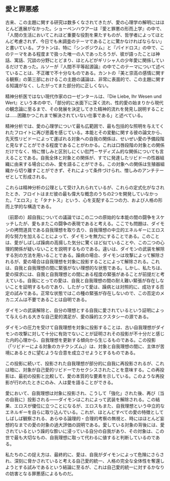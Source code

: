 ## 愛と罪悪感
<!-- LOVE AND GUILT  -->

古来、この主題に関する研究は数多くなされてきたが、愛の心理学の解明にはほとんど進展がなかった。ショーペンハウアーは『愛と罪悪の形而上学』の中で、「人間の生活においてこれほど重要な役割を果たすものが、哲学者によってほとんど考慮されず、今日でも未調査のテーマであることに驚かなければならない」と書いている。プラトンは、特に『シンポジウム』と『パイドロス』の中で、このテーマをある程度まで扱った唯一の人であったろうが、彼が語ったことは神話、寓話、冗談の分野にとどまり、ほとんどがギリシャ人の少年愛に関係しているだけであった。ルソーが『人間不平等起源論』の中でこのテーマについて述べていることは、不正確で不十分なものである。カントの『美と崇高の感情に関する観察』の第三部におけるこの主題の議論は、非常に表面的で、この主題に関する知識がなく、したがってまた部分的に正しくない。
<!-- Despite the fact that from ancient times there have been numberless investigations of the subject, little progress was made in elucidating the psychology of love. In his Metaphysik der Geschlechtsliebe, Schopenhauer wrote: 'One should be surprised … that a thing which in human lives plays such an important rôle throughout has been regarded so little by philosophers, and is still an uninvestigated subject today. Plato perhaps was the only one to treat the subject to any extent, as he did, especially in the Symposium and in the Phaedrus, but what he has to say remains in the field of mythology, fable and jest, and mostly concerns only the Greek love of boys. The little which Rousseau in his Discours sur l'Inégalité has to say on our subject is incorrect and insufficient. Kant's discussion of the subject, in the third part of his ber das Gefühl des Schönen und Erhabenen, is very superficial and without knowledge of the subject, therefore also partly incorrect.' -->

精神分析医ではない現代作家のローゼンタールは、『Die Liebe, Ihr Wesen und Wert』という本の中で、「部分的に水面下に深く流れ、性的愛の始まりから現代の観念論に至るまで、その発展を決定してきた精神的流れを発見し説明することは……困難かつこれまで解決されていない仕事である」と述べている。
<!-- M. Rosenthal, a contemporary writer who is not a psychoanalyst, states in a book entitled Die Liebe, Ihr Wesen und Wert: 'To discover and explain the spiritual currents which partly flow deeply below the surface, and which have determined the development of sexual love from its beginnings, to the modern idealistic view … is a difficult and hitherto unsolved task'. -->

精神分析では、愛の心理学について最も広範囲で、最も包括的な照明を与えてくれたフロイトに再び恩義を感じている。本能とその変動に関する彼の論文から、先天性リビドーによって運ばれる対象への自我の関係は、せいぜい愛の予備段階と見なすことができる程度であることがわかる。これは口唇段階の対象との関係だけでなく、特に憎しみと区別しにくい肛門－サディズム的な関係についても言えることである。自我全体と対象との関係が、すでに発達したリビドーの性器組織に由来する場合にのみ、愛を語ることができる。この対象への関係は生殖器組織から切り離すことができず、それによって条件づけられ、憎しみのアンチテーゼとして形成される。
<!-- In psychoanalysis we are again indebted to Freud for giving us the most farreaching, most comprehensive illumination of the psychology of love. From his paper on Instincts and Their Vicissitudes we gather that the relations of the ego to the object, carried by pregenital libido, can at most be regarded as preliminary stages of love. This is true not only of the object relations of the oral stage, but especially of anal-sadistic relationships, which are hard to differentiate from hate. One can speak of love only when the relation of the whole ego to the object stems from the already developed genital organization of the libido. This relationship to the object cannot be separated from genital organization, is conditioned by it, and formed by it into the antithesis of hate. -->

これらは精神分析の公理として受け入れられているが、これらの定式化がなされたとき、フロイトはまだ彼の最も偉大な概念のうちの2つを開発していなかった。「エロス」と「タナトス」という、心を支配する二つの力、および人格の形而上学的な構造である。
<!-- These are accepted as psychoanalytic axioms; however, when these formulations were made, Freud had not as yet developed two of his greatest concepts: Eros and Thanatos, the two powers dominating the mind and the metapsychological structure of the personality. -->

〔前節の〕超自我についての議論ではこの二つの原始的な本能の間の闘争をスケッチしたが、愛もまたこの闘争の表現であると考える。ここでも問題は、ダイモンの拷問道具である自我理想を取り去り、自我理想の中立的エネルギーにエロス的な努力を加えることによって、ダイモンを無力にすることである。このことは、愛がしばしば躁病の高揚した気分に驚くほど似ていることや、この二つの心理的関係が疑いないことを説明するものである。違いは、ダイモンの武装を解除する別の方法を用いることである。躁病の場合、ダイモンは攻撃によって解除されるが、愛の場合は自我理想を対象に投影することによって解除される。これは、自我と自我理想の間に緊張がない理想的な状態である。しかし、私たちは、愛の探求には、自我と自我理想との間にある程度の緊張があることが前提だと考えている。自我にとっての愛は、自我と自我理想の間の耐え難い緊張が存在しないことを証明するものであり、したがって愛は、躁病とは対照的に、成功する否定の試みである。正常な状態ではこの種の緊張が存在しないので、この否定のメカニズムは不要であることは自明である。
<!-- In our discussion of the superego we have sketched the struggle between these two primal instincts, and we believe that love also is an expression of this struggle. For here, too, the problem is to make the daimon powerless by taking away its implement of torture, the ego ideal, and adding the erotic striving to the neutral energy of the ego ideal. This accounts for the often startling similarity of love to the exalted mood of the manic and of the unquestionable psychological relationship of the two. The difference is the use of another method of disarming the daimon. In mania the daimon is disarmed by aggression, in love by projecting the ego ideal onto the object. This is the ideal state in which there is no tension between the ego and the ego ideal. We believe, nevertheless, that the search for love has as its prerequisite a certain degree of tension between ego and ego ideal. Love, for the ego, has the significance of incontestable proof that the unbearable tension between ego and ego ideal does not exist; thus love is an attempted denial which, in contrast to mania, is successful. It is self-evident that where in the normal states there is no appreciable tension of this sort, this mechanism of denial is unnecessary. -->

ダイモンの武装解除と、自分の理想とする自我に愛されているという証明によって与えられる大きな自己愛的満足が、愛の躁的エクスタシーの源である。
<!-- The disarming of the daimon, as well as the great narcissistic satisfaction given by the proof of being loved by one's own ego ideal, are the sources of the manic ecstasy of love. -->

ダイモンの圧力を受けて自我理想を対象に投影することは、古い自我理想がダイモンの攻撃に対して十分に有効でないことが証明されその投影が不十分だと感じた内的心理から、自我理想を更新する傾向から生じるものである。この投影（「リビドーによる対象のカテクシズム」）は、対象と自我理想の間に、主体が苦境にあるときに望むような合意を成立させようとするものである。
<!-- The projection of the ego ideal on the object, under pressure of the daimon, springs from a tendency of the ego to renew the ego ideal out of the endopsychic perception that the old ego ideal has proved itself insufficiently effective against the daimon's aggression, and that its projection has been felt to be insufficient. This projection ('cathexis of the object with libido') is the attempt to set up an agreement between the object and the ego ideal, such as the subject desires in his hard-pressed state. -->

この投影に続いて、投影された自我理想が部分的に自我に再投影されるが、これは暗に、対象が自己愛的リビドーでカセクシスされたことを意味する。この再投影は、最初の投影と比較して、愛の本質的な要素を示している。このような再投影が行われたときにのみ、人は愛を語ることができる。
<!-- This projection is followed by a partial reintrojection of the projected ego ideal into the ego, which by implication means that the object was cathected with narcissistic libido. This reintrojection exhibits, by comparison with the initial projection, the essential element of love. One can speak of love only when such a reintrojection has taken place. -->

愛において、自我理想は対象に投影され、こうして「強化」された後、再び〔当の自我に〕投影される——ダイモンはこれによって武装を解除される。この結果、エロスが優位に立つことになるが、エロスもまた、自我理想という中立的なエネルギーを自らに取り込んでいる。これが、ほとんどすべての愛の特徴としてしばしば観察される、あらゆる論理的・合理的考察の無視と、時にはほとんど妄想的なまでの愛の対象の過大評価の説明である。愛している対象の背後には、愛されているという躁的な酔いに浸っている自分の自我があり、その対象は、この世で最も大切なもの、自我理想に取って代わるに値すると判断しているのである。
<!-- In love the ego ideal is, then, projected on the object and, thus 'strengthened', is reintrojected—the daimon is thereby disarmed. The consequence of this is the pre-eminence of Eros, which also has taken to itself the neutral energy of the ego ideal. This is the explanation of the disregard of all logical and rational considerations so often observed as characteristic of almost all love, and of the overestimation of the love object, sometimes almost delusional in degree. Behind the beloved object there is one's own ego—basking in the manic intoxication of being loved—which the object has deemed worthy to replace the most treasured thing on earth, the ego ideal. -->

私たちのこの捉え方は、最終的に、愛は、自我がダイモンによって危険にさらされ、深刻に脅かされていると考える自己愛的統一、人格の完全な全体性を奪還しようとする試みであるという結論に至るが、これは自己愛的統一に対するかなりの妨害となる罪悪感によるものだ。
<!-- This concept of ours leads finally to the conclusion that love is an attempt at recapturing narcissistic unity, the complete wholeness of the personality, which the ego considers endangered, seriously threatened by the daimon, by guilt feeling which constitutes a considerable disturbance to narcissistic unity. -->

